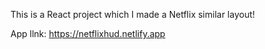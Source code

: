 This is a React project which I made a Netflix similar layout!

App llnk: https://netflixhud.netlify.app
